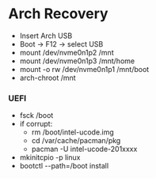 # Arch Recovery

* Insert Arch USB
* Boot -> F12 -> select USB
* mount /dev/nvme0n1p2 /mnt
* mount /dev/nvme0n1p3 /mnt/home
* mount -o rw /dev/nvme0n1p1 /mnt/boot
* arch-chroot /mnt

### UEFI

* fsck /boot
* if corrupt:
  * rm /boot/intel-ucode.img
  * cd /var/cache/pacman/pkg
  * pacman -U intel-ucode-201xxxx
* mkinitcpio -p linux
* bootctl --path=/boot install

